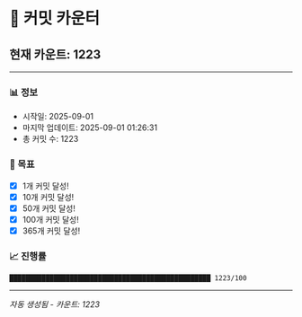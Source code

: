 # 🔢 커밋 카운터

## 현재 카운트: 1223

---

### 📊 정보
- 시작일: 2025-09-01
- 마지막 업데이트: 2025-09-01 01:26:31
- 총 커밋 수: 1223

### 🎯 목표
- [x] 1개 커밋 달성!
- [x] 10개 커밋 달성!
- [x] 50개 커밋 달성!
- [x] 100개 커밋 달성!
- [x] 365개 커밋 달성!

### 📈 진행률
```
██████████████████████████████████████████████████ 1223/100
```

---
*자동 생성됨 - 카운트: 1223*
